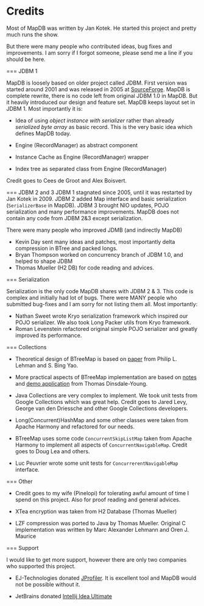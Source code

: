 Credits
=======

Most of MapDB was written by Jan Kotek. He started this project and pretty much runs the show.

But there were many people who contributed ideas, bug fixes and improvements.
I am sorry if I forgot someone, please send me a line if you should be here.

=== JDBM 1

MapDB is loosely based on older project called JDBM. First version was started around 2001 and was released in 2005
at [SourceForge](http://jdbm.sourceforge.net/). MapDB is complete rewrite, there is no code left from original
JDBM 1.0 in MapDB. But it heavily introduced our design and feature set.
MapDB keeps layout set in JDBM 1. Most importantly it is:

* Idea of using _object instance with serializer_ rather than already _serialized byte array_ as basic record.
This is the very basic idea which defines MapDB today.

* Engine (RecordManager) as abstract component
* Instance Cache as Engine (RecordManager) wrapper
* Index tree as separated class from Engine (RecordManager)

Credit goes to Cees de Groot and Alex Boisvert.

=== JDBM 2 and 3
JDBM 1 stagnated since 2005, until it was restarted by Jan Kotek in 2009. JDBM 2 added Map interface and
basic serialization (`SerializerBase` in MapDB). JDBM 3 brought NIO updates, POJO serialization and many
performance improvements. MapDB does not contain any code from JDBM 2&3 except serialization.

There were many people who improved JDMB (and indirectly MapDB)
* Kevin Day sent many ideas and patches, most importantly delta compression in BTree and packed longs.
* Bryan Thompson worked on concurrency branch of JDBM 1.0, and helped to shape JDBM
* Thomas Mueller (H2 DB) for code reading and advices.


=== Serialization

Serialization is the only code MapDB shares with JDBM 2 & 3. This  code is complex and
initially had lot of bugs. There were MANY people who submitted bug-fixes and I am sorry for
not listing them all. Most importantly:
* Nathan Sweet wrote Kryo serialization framework which inspired our POJO serializer. We also took Long Packer utils from Kryo framework.
* Roman Levenstein refactored original simple POJO serializer and greatly improved its performance.

=== Collections

* Theoretical design of BTreeMap is based on [paper](http://www.cs.cornell.edu/courses/cs4411/2009sp/blink.pdf)
from Philip L. Lehman and S. Bing Yao.

* More practical aspects of BTreeMap implementation are based on [notes](http://www.doc.ic.ac.uk/~td202/)
and [demo application](http://www.doc.ic.ac.uk/~td202/btree/) from Thomas Dinsdale-Young.

* Java Collections are very complex to implement. We took unit tests from Google Collections which was great help.
Credit goes to Jared Levy, George van den Driessche and other Google Collections developers.

* Long(Concurrent)HashMap and some other classes were taken from Apache Harmony and refactored for our needs.

* BTreeMap uses some code  `ConcurrentSkipListMap` taken from Apache Harmony to implement all aspects of `ConcurrentNavigableMap`. Credit goes to  Doug Lea and others.

* Luc Peuvrier wrote some unit tests for `ConcurrerentNavigableMap` interface.

=== Other

* Credit goes to my wife (Pinelopi) for tolerating awful amount of time I spend on this project. Also for proof reading and general advices.

* XTea encryption was taken from H2 Database (Thomas Mueller)

* LZF compression was ported to Java by Thomas Mueller. Original C implementation was written by Marc Alexander Lehmann and Oren J. Maurice

=== Support

I would like to get more support, however there are only two companies who supported this project.

* EJ-Technologies donated [JProfiler](http://www.ej-technologies.com/products/jprofiler/overview.html).
It is excellent tool and MapDB would not be possible without it.

* JetBrains donated [Intellij Idea Ultimate](http://www.jetbrains.com/idea/)



